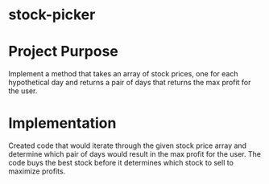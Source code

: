 # stock-picker
<h1>Project Purpose</h1>
<p>Implement a method that takes an array of stock prices, one for each hypothetical day and returns a pair of days that returns the max profit for the user.</p>

<h1>Implementation</h1>
<p>Created code that would iterate through the given stock price array and determine which pair of days would result in the max profit for the user.  The code buys the best stock before it determines which stock to sell to maximize profits.</p>
